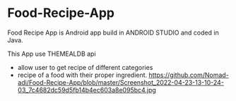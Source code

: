 # Food-Recipe-App

Food Recipe App is Android app build in ANDROID STUDIO and coded in Java.

This App use THEMEALDB api
- allow user to get recipe of different categories
- recipe of a food with their proper ingredient.
https://github.com/Nomad-adi/Food-Recipe-App/blob/master/Screenshot_2022-04-23-13-10-24-03_7c4682dc59d5fb14b4ec603a8e095bc4.jpg
